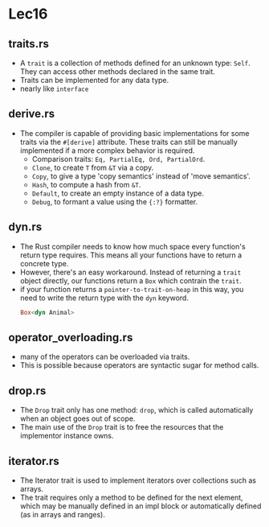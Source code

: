 # Lec16

## traits.rs
+ A `trait` is a collection of methods defined for an unknown type: `Self`. They can access other methods declared in the same trait.
+ Traits can be implemented for any data type.
+ nearly like `interface`

## derive.rs
+ The compiler is capable of providing basic implementations for some traits via the `#[derive]` attribute. These traits can still be manually implemented if a more complex behavior is required.
    + Comparison traits: `Eq, PartialEq, Ord, PartialOrd`.
    + `Clone`, to create `T` from `&T` via a copy.
    + `Copy`, to give a type 'copy semantics' instead of 'move semantics'.
    + `Hash`, to compute a hash from `&T`.
    + `Default`, to create an empty instance of a data type.
    + `Debug`, to formant a value using the `{:?}` formatter.


## dyn.rs
+ The Rust compiler needs to know how much space every function's return type requires. This means all your functions have to return a concrete type. 
+ However, there's an easy workaround. Instead of returning a `trait` object directly, our functions return a `Box` which contrain the `trait`.
+ if your function returns a `pointer-to-trait-on-heap` in this way, you need to write the return type with the `dyn` keyword.
    ```rs
    Box<dyn Animal>
    ```

## operator_overloading.rs
+ many of the operators can be overloaded via traits.
+ This is possible because operators are syntactic sugar for method calls. 

## drop.rs
+ The `Drop` trait only has one method: `drop`, which is called automatically when an object goes out of scope.
+ The main use of the `Drop` trait is to free the resources that the implementor instance owns.

## iterator.rs
+ The Iterator trait is used to implement iterators over collections such as arrays.
+ The trait requires only a method to be defined for the next element, which may be manually defined in an impl block or automatically defined (as in arrays and ranges).